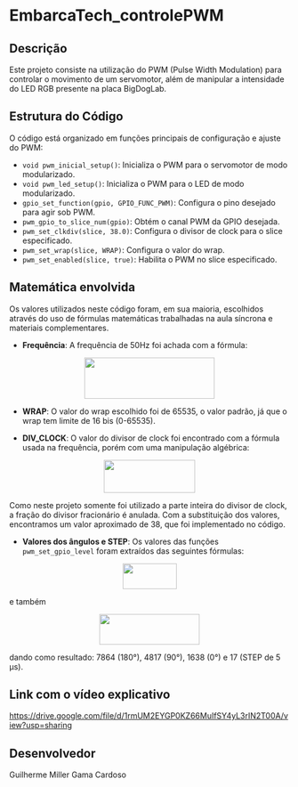 # EmbarcaTech_controlePWM

## Descrição
Este projeto consiste na utilização do PWM (Pulse Width Modulation) para controlar o movimento de um servomotor, além de manipular a intensidade do LED RGB presente
na placa BigDogLab.

## Estrutura do Código
O código está organizado em funções principais de configuração e ajuste do PWM:

- `void pwm_inicial_setup()`: Inicializa o PWM para o servomotor de modo modularizado.
- `void pwm_led_setup()`: Inicializa o PWM para o LED de modo modularizado.
- `gpio_set_function(gpio, GPIO_FUNC_PWM)`: Configura o pino desejado para agir sob PWM.
- `pwm_gpio_to_slice_num(gpio)`: Obtém o canal PWM da GPIO desejada.
- `pwm_set_clkdiv(slice, 38.0)`: Configura o divisor de clock para o slice especificado.
- `pwm_set_wrap(slice, WRAP)`: Configura o valor do wrap. 
- `pwm_set_enabled(slice, true)`: Habilita o PWM no slice especificado.

## Matemática envolvida
Os valores utilizados neste código foram, em sua maioria, escolhidos através do uso de fórmulas matemáticas
trabalhadas na aula síncrona e materiais complementares. 

- **Frequência**: A frequência de 50Hz foi achada com a fórmula:
<p align = "center">   
<img src="https://github.com/user-attachments/assets/09eeb442-d57d-4ce8-b0d3-54699e6eee6c" width="234" height="74" />
<p>

- **WRAP**: O valor do wrap escolhido foi de 65535, o valor padrão, já que o wrap tem limite de 16 bis (0-65535).

- **DIV_CLOCK**: O valor do divisor de clock foi encontrado com a fórmula usada na frequência, porém com uma manipulação algébrica:
<p align = "center">   
<img src="https://github.com/user-attachments/assets/d350d6b4-efdd-4bb9-a5fc-e84370f2d533" width="164" height="59" />
<p>
Como neste projeto somente foi utilizado a parte inteira do divisor de clock, a fração do divisor fracionário é anulada. Com a substituição dos valores, encontramos um valor aproximado de 38, que foi implementado no código.

- **Valores dos ângulos e STEP**: Os valores das funções `pwm_set_gpio_level` foram extraídos das seguintes fórmulas:
<p align = "center">   
<img src="https://github.com/user-attachments/assets/38a257ec-6bff-408a-a113-788071555851" width="97" height="46" />
<p>
e também  
<p align = "center">   
<img src="https://github.com/user-attachments/assets/d21b5d72-3c24-4fdf-b3e1-10457b464c37" width="180" height="55" />
<p>
dando como resultado: 7864 (180°), 4817 (90°), 1638 (0°) e 17 (STEP de 5 µs).

## Link com o vídeo explicativo
https://drive.google.com/file/d/1rmUM2EYGP0KZ66MuIfSY4yL3rIN2T00A/view?usp=sharing

## Desenvolvedor
Guilherme Miller Gama Cardoso
